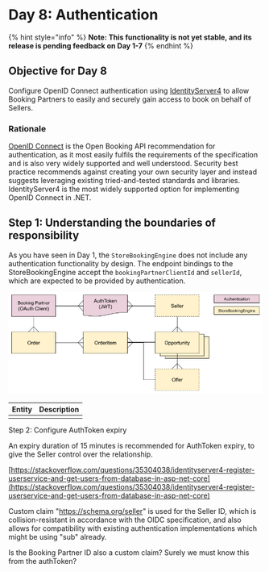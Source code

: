 # Day 8: Authentication

{% hint style="info" %}
**Note: This functionality is not yet stable, and its release is pending feedback on Day 1-7**
{% endhint %}

## Objective for Day 8

Configure OpenID Connect authentication using [IdentityServer4](https://identityserver.io/) to allow Booking Partners to easily and securely gain access to book on behalf of Sellers.

### Rationale

[OpenID Connect](https://openid.net/connect/) is the Open Booking API recommendation for authentication, as it most easily fulfils the requirements of the specification and is also very widely supported and well understood. Security best practice recommends against creating your own security layer and instead suggests leveraging existing tried-and-tested standards and libraries. IdentityServer4 is the most widely supported option for implementing OpenID Connect in .NET.

## Step 1: Understanding the boundaries of responsibility

As you have seen in Day 1, the `StoreBookingEngine` does not include any authentication functionality by design. The endpoint bindings to the StoreBookingEngine accept the `bookingPartnerClientId` and `sellerId`, which are expected to be provided by authentication.  

![Database structure to support Open Booking API](../../.gitbook/assets/booking-system-data-structure.png)

| Entity | Description |
| :--- | :--- |
|  |  |

Step 2: Configure AuthToken expiry

An expiry duration of 15 minutes is recommended for AuthToken expiry, to give the Seller control over the relationship.

[https://stackoverflow.com/questions/35304038/identityserver4-register-userservice-and-get-users-from-database-in-asp-net-core](https://stackoverflow.com/questions/35304038/identityserver4-register-userservice-and-get-users-from-database-in-asp-net-core)

Custom claim "https://schema.org/seller" is used for the Seller ID, which is collision-resistant in accordance with the OIDC specification, and also allows for compatibility with existing authentication implementations which might be using "sub" already.

Is the Booking Partner ID also a custom claim? Surely we must know this from the authToken?

